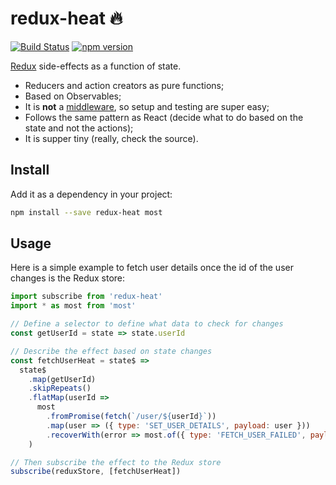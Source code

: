 # redux-heat 🔥

[![Build Status](https://travis-ci.org/batata-frita/redux-heat.svg)](https://travis-ci.org/batata-frita/redux-heat)
[![npm version](https://badge.fury.io/js/redux-heat.svg)](https://badge.fury.io/js/redux-heat)

[Redux](http://redux.js.org/) side-effects as a function of state.

- Reducers and action creators as pure functions;
- Based on Observables;
- It is **not** a [middleware](http://redux.js.org/docs/advanced/Middleware.html), so setup and testing are super easy;
- Follows the same pattern as React (decide what to do based on the state and not the actions);
- It is supper tiny (really, check the source).

## Install

Add it as a dependency in your project:

```bash
npm install --save redux-heat most
```

## Usage

Here is a simple example to fetch user details once the id of the user changes is the Redux store:

```js
import subscribe from 'redux-heat'
import * as most from 'most'

// Define a selector to define what data to check for changes
const getUserId = state => state.userId

// Describe the effect based on state changes
const fetchUserHeat = state$ =>
  state$
    .map(getUserId)
    .skipRepeats()
    .flatMap(userId =>
      most
        .fromPromise(fetch(`/user/${userId}`))
        .map(user => ({ type: 'SET_USER_DETAILS', payload: user }))
        .recoverWith(error => most.of({ type: 'FETCH_USER_FAILED', payload: e }))
    )

// Then subscribe the effect to the Redux store
subscribe(reduxStore, [fetchUserHeat])
```
